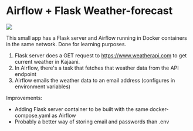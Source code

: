 # Airflow + Flask Weather-forecast

![](https://adobecracker.com/wp-content/uploads/2020/03/AirflowLogo.png)

This small app has a Flask server and Airflow running in Docker containers in the same network. Done for learning purposes.

1. Flask server does a GET request to https://www.weatherapi.com to get current weather in Kajaani.
2. In Airflow, there's a task that fetches that weather data from the API endpoint
3. Airflow emails the weather data to an email address (configures in environment variables)


Improvements:
- Adding Flask server container to be built with the same docker-compose.yaml as Airflow
- Probably a better way of storing email and passwords than .env
